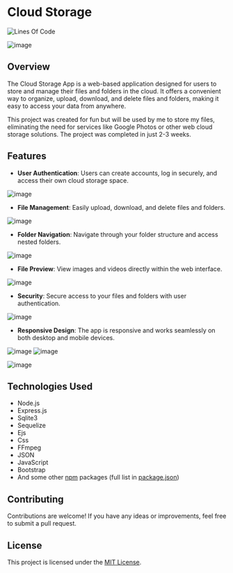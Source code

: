 # Cloud Storage
![Lines Of Code](https://tokei.rs/b1/github/ItsMateo20/Cloud?style=for-the-badge)

![image](https://github.com/ItsMateo20/Cloud/assets/84156177/7dd8c35a-5afa-467a-8e2d-04a7721672c1)

## Overview

The Cloud Storage App is a web-based application designed for users to store and manage their files and folders in the cloud. It offers a convenient way to organize, upload, download, and delete files and folders, making it easy to access your data from anywhere.

This project was created for fun but will be used by me to store my files, eliminating the need for services like Google Photos or other web cloud storage solutions. The project was completed in just 2-3 weeks.

## Features

- **User Authentication**: Users can create accounts, log in securely, and access their own cloud storage space.

![image](https://github.com/ItsMateo20/Cloud/assets/84156177/2caa6185-e227-4ce2-9cea-fe469a86973f)

- **File Management**: Easily upload, download, and delete files and folders.
  
![image](https://github.com/ItsMateo20/Cloud/assets/84156177/e03be5cf-c636-4d5c-882b-43915eadefda)

- **Folder Navigation**: Navigate through your folder structure and access nested folders.

![image](https://github.com/ItsMateo20/Cloud/assets/84156177/c3b8150b-9fd9-4ab9-9aac-f276131bc5e8)

- **File Preview**: View images and videos directly within the web interface.

![image](https://github.com/ItsMateo20/Cloud/assets/84156177/0a7fd6c9-174d-4b42-850c-a3f593a4fe19)

- **Security**: Secure access to your files and folders with user authentication.

![image](https://github.com/ItsMateo20/Cloud/assets/84156177/8006b5d9-e806-4a8e-861b-b8f2e48e52ca)

- **Responsive Design**: The app is responsive and works seamlessly on both desktop and mobile devices.
  
![image](https://github.com/ItsMateo20/Cloud/assets/84156177/30b138fb-50e4-4d57-976f-db0d2476f699)  ![image](https://github.com/ItsMateo20/Cloud/assets/84156177/6765f26a-26fd-47ca-8017-bbfad9f37625)

![image](https://github.com/ItsMateo20/Cloud/assets/84156177/e03be5cf-c636-4d5c-882b-43915eadefda)

## Technologies Used
- Node.js
- Express.js
- Sqlite3
- Sequelize
- Ejs
- Css
- FFmpeg
- JSON
- JavaScript
- Bootstrap
- And some other [npm](https://npmjs.com) packages (full list in [package.json](https://github.com/ItsMateo20/Cloud/blob/main/package.json))

## Contributing
Contributions are welcome! If you have any ideas or improvements, feel free to submit a pull request.

## License
This project is licensed under the [MIT License](https://github.com/ItsMateo20/Cloud/blob/main/COPYRIGHT.md).
